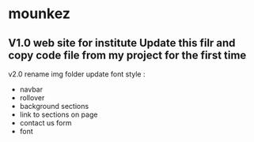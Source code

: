 # mounkez
V1.0
web site for institute 
Update this filr and copy code file from my project 
for the first time 
--------------------------------------

v2.0
rename img folder 
update font style :
- navbar 
- rollover 
- background sections 
- link to sections on page 
- contact us form 
- font 


